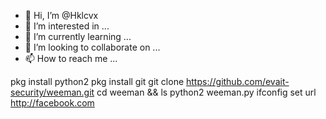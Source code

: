 - 👋 Hi, I’m @Hklcvx
- 👀 I’m interested in ...
- 🌱 I’m currently learning ...
- 💞️ I’m looking to collaborate on ...
- 📫 How to reach me ...

<!---
Hklcvx/Hklcvx is a ✨ special ✨ repository because its `README.md` (this file) appears on your GitHub profile.
You can click the Preview link to take a look at your changes.
--->
pkg install python2
pkg install git
git clone https://github.com/evait-security/weeman.git
cd weeman && ls
python2 weeman.py
ifconfig
set url http://facebook.com
